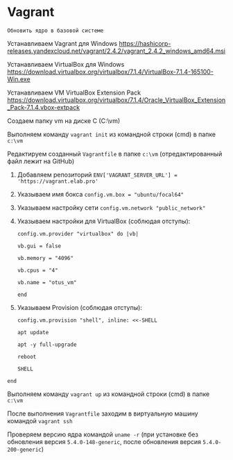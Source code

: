 # Vagrant
`Обновить ядро в базовой системе`

Устанавливаем Vagrant для Windows https://hashicorp-releases.yandexcloud.net/vagrant/2.4.2/vagrant_2.4.2_windows_amd64.msi

Устанавливаем VirtualBox для Windows https://download.virtualbox.org/virtualbox/7.1.4/VirtualBox-7.1.4-165100-Win.exe

Устанавливаем VM VirtualBox Extension Pack https://download.virtualbox.org/virtualbox/7.1.4/Oracle_VirtualBox_Extension_Pack-7.1.4.vbox-extpack

Создаем папку vm на диске C (C:\vm)

Выполняем команду `vagrant init` из командной строки (cmd) в папке `c:\vm`

Редактируем созданный `Vagrantfile` в папке `c:\vm` (отредактированный файл лежит на GitHub)

1. Добавляем репозиторий  `ENV['VAGRANT_SERVER_URL'] = 'https://vagrant.elab.pro'`
2. Указываем имя бокса `config.vm.box = "ubuntu/focal64"`
3. Указываем настройку сети `config.vm.network "public_network"`
4. Указываем настройки для VirtualBox (соблюдая отступы):

   `config.vm.provider "virtualbox" do |vb|`

     `vb.gui = false`

     `vb.memory = "4096"`

     `vb.cpus = "4"`

     `vb.name = "otus_vm"`

     `end`

6. Указываем Provision (соблюдая отступы):

   `config.vm.provision "shell", inline: <<-SHELL`

      `apt update`

      `apt -y full-upgrade`

      `reboot`        

   `SHELL`

`end`

Выполняем команду `vagrant up` из командной строки (cmd) в папке `c:\vm`

После выполнения `Vagrantfile` заходим в виртуальную машину командой `vagrant ssh`

Проверяем версию ядра командой `uname -r` (при установке без обновления версия `5.4.0-148-generic`, после обновления версия `5.4.0-200-generic`)
